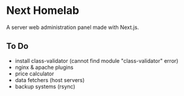 # Next Homelab

A server web administration panel made with Next.js.

## To Do

- install class-validator (cannot find module "class-validator" error)
- nginx & apache plugins
- price calculator
- data fetchers (host servers)
- backup systems (rsync)
